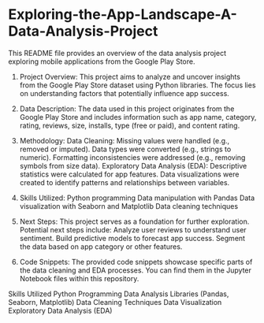 # Exploring-the-App-Landscape-A-Data-Analysis-Project
This README file provides an overview of the data analysis project exploring mobile applications from the Google Play Store.

1. Project Overview: This project aims to analyze and uncover insights from the Google Play Store dataset using Python libraries. The focus lies on understanding factors that potentially influence app success.

2. Data Description: The data used in this project originates from the Google Play Store and includes information such as app name, category, rating, reviews, size, installs, type (free or paid), and content rating.

3. Methodology:
Data Cleaning:
Missing values were handled (e.g., removed or imputed).
Data types were converted (e.g., strings to numeric).
Formatting inconsistencies were addressed (e.g., removing symbols from size data).
Exploratory Data Analysis (EDA):
Descriptive statistics were calculated for app features.
Data visualizations were created to identify patterns and relationships between variables.

4. Skills Utilized:
Python programming
Data manipulation with Pandas
Data visualization with Seaborn and Matplotlib
Data cleaning techniques

5. Next Steps: This project serves as a foundation for further exploration. Potential next steps include:
Analyze user reviews to understand user sentiment.
Build predictive models to forecast app success.
Segment the data based on app category or other features.

6. Code Snippets: The provided code snippets showcase specific parts of the data cleaning and EDA processes. You can find them in the Jupyter Notebook files within this repository.

Skills Utilized
Python Programming
Data Analysis Libraries (Pandas, Seaborn, Matplotlib)
Data Cleaning Techniques
Data Visualization
Exploratory Data Analysis (EDA)
